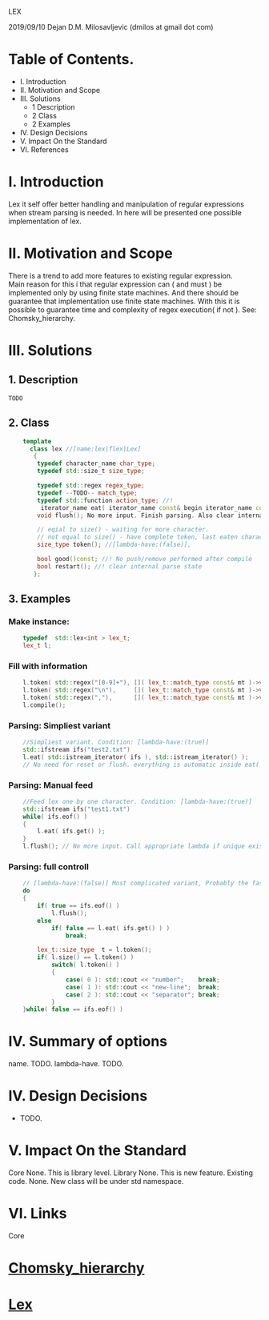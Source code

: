 LEX

2019/09/10
Dejan D.M. Milosavljevic
(dmilos at gmail dot com)

# Table of Contents.
  * I. Introduction
  * II. Motivation and Scope
  * III. Solutions
    * 1 Description
    * 2 Class
    * 2 Examples
  * IV. Design Decisions
  * V. Impact On the Standard
  * VI. References

# I. Introduction
  Lex it self offer better handling and manipulation of regular expressions when stream parsing is needed. In here will be presented one possible implementation of lex.

# II. Motivation and Scope
  There is a trend to add more features to existing regular expression. \
Main reason for this i that regular expression can ( and must ) be implemented only by using finite state machines.
And there should be guarantee that implementation use finite state machines.
With this it is possible to guarantee time and complexity of regex execution( if not ).
See: Chomsky_hierarchy.

# III. Solutions
  ## 1. Description
    TODO
  
  ## 2. Class
```c++
    template
      class lex //[name:lex|flex|Lex]
       {
        typedef character_name char_type;
        typedef std::size_t size_type;

        typedef std::regex regex_type;
        typedef --TODO-- match_type;
        typedef std::function action_type; //!
         iterator_name eat( iterator_name const& begin iterator_name const& end ); //! processing sequence, return last unprocessed or equal to end.
        void flush(); No more input. Finish parsing. Also clear internal state, same as restart

        // eqial to size() - waiting for more character.
        // not equal to size() - have complete token, last eaten character is not part of parsed token
        size_type token(); //[lambda-have:(false)],

        bool good()const; //! No push/remove performed after compile
        bool restart(); //! clear internal parse state
       };
```
  ## 3. Examples

### Make instance:
```c++
    typedef  std::lex<int > lex_t;
    lex_t l;    
```

### Fill with information
``` c++
    l.token( std::regex("[0-9]+"), []( lex_t::match_type const& mt )->void{ std::cout << "number"; });
    l.token( std::regex("\n"),     []( lex_t::match_type const& mt )->void{ std::cout << "new-line"; });
    l.token( std::regex(","),      []( lex_t::match_type const& mt )->void{ std::cout << "separator"; });
    l.compile();
 ```
### Parsing: Simpliest variant
```c++
    //Simpliest variant. Condition: [lambda-have:(true)]
    std::ifstream ifs("test2.txt")
    l.eat( std::istream_iterator( ifs ), std::istream_iterator() );
    // No need for reset or flush. everything is automatic inside eat( begin, end )
```
### Parsing: Manual feed
```c++
    //Feed lex one by one character. Condition: [lambda-have:(true)]
    std::ifstream ifs("test1.txt")
    while( ifs.eof() )
    {
        l.eat( ifs.get() );
    }
    l.flush(); // No more input. Call appropriate lambda if unique exists. Clear internal state.
```
### Parsing: full controll
```c++
    // [lambda-have:(false)] Most complicated variant, Probably the fastest comparing to [lambda-have:(true)]
    do
    {
        if( true == ifs.eof() )
            l.flush();
        else
            if( false == l.eat( ifs.get() ) )
                break;

        lex_t::size_type  t = l.token();
        if( l.size() == l.token() )
            switch( l.token() )
            {
                case( 0 ): std::cout << "number";    break;
                case( 1 ): std::cout << "new-line";  break;
                case( 2 ): std::cout << "separator"; break;
            }
    }while( false == ifs.eof() )
```

# IV. Summary of options
name.
 TODO.
 lambda-have.
 TODO.
 
# IV. Design Decisions
  * TODO.
  
# V. Impact On the Standard
 Core
   None. This is library level.
  Library
   None. This is new feature.
 Existing code.
  None. New class will be under std namespace.
  
# VI. Links
 Core
   # [Chomsky_hierarchy](https://en.wikipedia.org/wiki/Chomsky_hierarchy )
   # [Lex](https://en.wikipedia.org/wiki/Lex_%28software%29)
    
